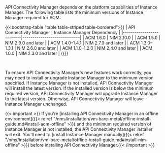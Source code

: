 API Connectivity Manager depends on the platform capabilities of Instance Manager. The following table lists the minimum versions of Instance Manager required for ACM:

{{<bootstrap-table "table table-striped table-bordered">}}
| API Connectivity Manager | Instance Manager Dependency |
|--------------------------|-----------------------------|
| ACM 1.6.0                | NIM 2.10.0                  |
| ACM 1.5.0                | NIM 2.9.0 and later         |
| ACM 1.4.0–1.4.1          | NIM 2.7.0 and later         |
| ACM 1.3.0–1.3.1          | NIM 2.6.0 and later         |
| ACM 1.1.0–1.2.0          | NIM 2.4.0 and later         |
| ACM 1.0.0                | NIM 2.3.0 and later         |
{{</bootstrap-table>}}

<br>

To ensure API Connectivity Manager's new features work correctly, you may need to install or upgrade Instance Manager to the minimum version specified. If Instance Manager is not installed, API Connectivity Manager will install the latest version. If the installed version is below the minimum required version, API Connectivity Manager will upgrade Instance Manager to the latest version. Otherwise, API Connectivity Manager will leave Instance Manager unchanged.

{{< important >}} If you're [installing API Connectivity Manager in an offline environment]({{< relref "/nms/installation/vm-bare-metal/offline-install-guide.md#install-acm-offline" >}}) and the minimum required version of Instance Manager is not installed, the API Connectivity Manager installer will exit. You'll need to [install Instance Manager manually]({{< relref "/nms/installation/vm-bare-metal/offline-install-guide.md#install-nim-offline" >}}) before installing API Connectivity Manager.{{< /important >}}

<!-- Do not remove. Keep this code at the bottom of the include -->
<!-- DOCS-1066 -->

